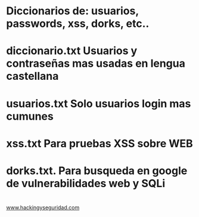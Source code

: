 # Diccionarios de: usuarios, passwords, xss, dorks, etc..
# 
# diccionario.txt Usuarios y contraseñas mas usadas en lengua castellana 
# usuarios.txt Solo usuarios login mas cumunes
# xss.txt Para pruebas XSS sobre WEB
# dorks.txt. Para busqueda en google de vulnerabilidades web y SQLi
#
www.hackingyseguridad.com
